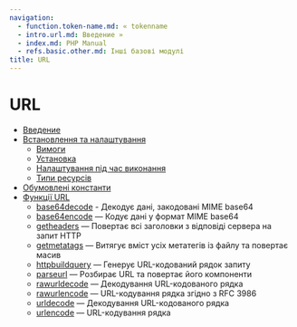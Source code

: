 ```yaml
---
navigation:
  - function.token-name.md: « tokenname
  - intro.url.md: Введение »
  - index.md: PHP Manual
  - refs.basic.other.md: Інші базові модулі
title: URL
---
```

# URL

-   [Введение](intro.url.md)
-   [Встановлення та налаштування](url.setup.md)
    -   [Вимоги](url.requirements.md)
    -   [Установка](url.installation.md)
    -   [Налаштування під час виконання](url.configuration.md)
    -   [Типи ресурсів](url.resources.md)
-   [Обумовлені константи](url.constants.md)
-   [Функції URL](ref.url.md)
    -   [base64decode](function.base64-decode.md) - Декодує дані, закодовані MIME base64
    -   [base64encode](function.base64-encode.md) — Кодує дані у формат MIME base64
    -   [getheaders](function.get-headers.md) — Повертає всі заголовки з відповіді сервера на запит HTTP
    -   [getmetatags](function.get-meta-tags.md) — Витягує вміст усіх метатегів із файлу та повертає масив
    -   [httpbuildquery](function.http-build-query.md) — Генерує URL-кодований рядок запиту
    -   [parseurl](function.parse-url.md) — Розбирає URL та повертає його компоненти
    -   [rawurldecode](function.rawurldecode.md) — Декодування URL-кодованого рядка
    -   [rawurlencode](function.rawurlencode.md) — URL-кодування рядка згідно з RFC 3986
    -   [urldecode](function.urldecode.md) — Декодування URL-кодованого рядка
    -   [urlencode](function.urlencode.md) — URL-кодування рядка
